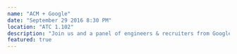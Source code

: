 ```yaml
---
name: "ACM + Google"
date: "September 29 2016 8:30 PM"
location: "ATC 1.102"
description: "Join us and a panel of engineers & recruiters from Google to learn about the inner workings, internships, and careers at one of the world’s leaders in technology. Free pizza & Google swag. RSVP at acmutd.co/google"
featured: true
---
```

